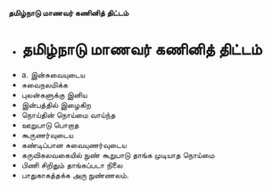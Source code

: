 **தமிழ்நாடு மாணவர் கணினித் திட்டம்**
- # தமிழ்நாடு மாணவர் கணினித் திட்டம்
- a. இன்சுவையுடைய
- சுவைநலமிக்க
- புலன்களுக்கு இனிய
- இன்பத்தில் இழைகிற
- நொய்தின் நொய்மை வாய்ந்த
- ஊறுபாடு பொறாத
- கூருணர்வுடைய
- கண்டிப்பான சுவையுணர்வுடைய
- கருவிகலவகையில் நுண் கூறுபாடு தாங்க முடியாத நொய்மை
- பிணி சிறிதும் தாங்கப்படா நிலை
- பாதுகாகத்தக்க அரு நுண்ணலம்.

